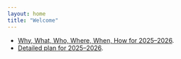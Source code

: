 ```yaml
---
layout: home
title: "Welcome"
---
```


- [Why, What, Who, Where, When, How for 2025–2026](/cino-2025-2026-5w1h/).
- [Detailed plan for 2025–2026](/cino-2025-2026/).
